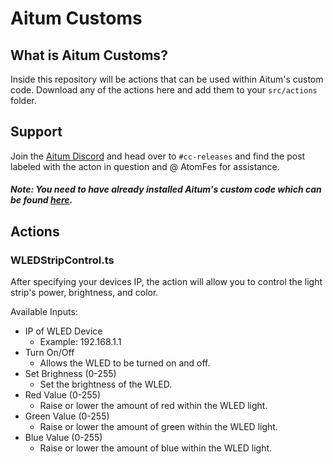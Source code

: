 # Aitum Customs

## What is Aitum Customs?
Inside this repository will be actions that can be used within Aitum's custom code. Download any of the actions here and add them to your `src/actions` folder.

## Support
Join the [Aitum Discord](https://aitum.tv/discord) and head over to `#cc-releases` and find the post labeled with the acton in question and @ AtomFes for assistance.

#### *Note: You need to have already installed Aitum's custom code which can be found [here](https://github.com/Aitum/aitum-cc).*

## Actions
### WLEDStripControl.ts
After specifying your devices IP, the action will allow you to control the light strip's power, brightness, and color.

Available Inputs:

- IP of WLED Device
    - Example: 192.168.1.1
- Turn On/Off
    - Allows the WLED to be turned on and off.
- Set Brighness (0-255)
    - Set the brightness of the WLED.
- Red Value (0-255)
    - Raise or lower the amount of red within the WLED light.
- Green Value (0-255)
    - Raise or lower the amount of green within the WLED light.
- Blue Value (0-255)
    - Raise or lower the amount of blue within the WLED light.